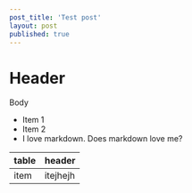 ```yaml
---
post_title: 'Test post'
layout: post
published: true
---
```

# Header
Body

* Item 1
* Item 2
* I love markdown. Does markdown love me?

| table | header   |
| ----- | -------- |
| item  | itejhejh |
